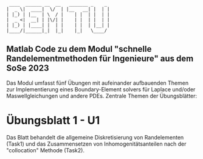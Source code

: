 
     ____  ______ __  __   _______ _    _ 
    |  _ \|  ____|  \/  | |__   __| |  | |
    | |_) | |__  | \  / |    | |  | |  | |
    |  _ <|  __| | |\/| |    | |  | |  | |
    | |_) | |____| |  | |    | |  | |__| |
    |____/|______|_|  |_|    |_|   \____/ 
                                       
                                       
## Matlab Code zu dem Modul "schnelle Randelementmethoden für Ingenieure" aus dem SoSe 2023


Das Modul umfasst fünf Übungen mit aufeinander aufbauenden Themen zur Implementierung eines Boundary-Element solvers für Laplace und/oder Maswellgleichungen und andere PDEs. Zentrale Themen der Übungsblätter:

# Übungsblatt 1 - U1

Das Blatt behandelt die allgemeine Diskretisierung von Randelementen (Task1) und das Zusammensetzen von Inhomogenitätsanteilen nach der "collocation" Methode (Task2).